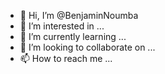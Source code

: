- 👋 Hi, I’m @BenjaminNoumba
- 👀 I’m interested in ...
- 🌱 I’m currently learning ...
- 💞️ I’m looking to collaborate on ...
- 📫 How to reach me ...

<!---
BenjaminNoumba/BenjaminNoumba is a ✨ special ✨ repository because its `README.md` (this file) appears on your GitHub profilep
